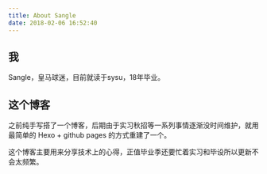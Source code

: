 ```yaml
---
title: About Sangle
date: 2018-02-06 16:52:40
---
```


## 我

Sangle，皇马球迷，目前就读于sysu，18年毕业。

## 这个博客

之前纯手写搭了一个博客，后期由于实习秋招等一系列事情逐渐没时间维护，就用最简单的 Hexo + github pages 的方式重建了一个。

这个博客主要用来分享技术上的心得，正值毕业季还要忙着实习和毕设所以更新不会太频繁。